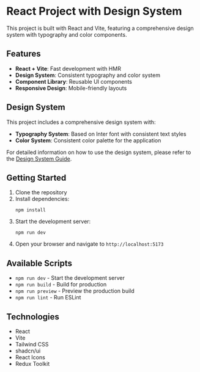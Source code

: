 # React Project with Design System

This project is built with React and Vite, featuring a comprehensive design system with typography and color components.

## Features

- **React + Vite**: Fast development with HMR
- **Design System**: Consistent typography and color system
- **Component Library**: Reusable UI components
- **Responsive Design**: Mobile-friendly layouts

## Design System

This project includes a comprehensive design system with:

- **Typography System**: Based on Inter font with consistent text styles
- **Color System**: Consistent color palette for the application

For detailed information on how to use the design system, please refer to the [Design System Guide](./DESIGN-SYSTEM.md).

## Getting Started

1. Clone the repository
2. Install dependencies:
   ```
   npm install
   ```
3. Start the development server:
   ```
   npm run dev
   ```
4. Open your browser and navigate to `http://localhost:5173`

## Available Scripts

- `npm run dev` - Start the development server
- `npm run build` - Build for production
- `npm run preview` - Preview the production build
- `npm run lint` - Run ESLint

## Technologies

- React
- Vite
- Tailwind CSS
- shadcn/ui
- React Icons
- Redux Toolkit

